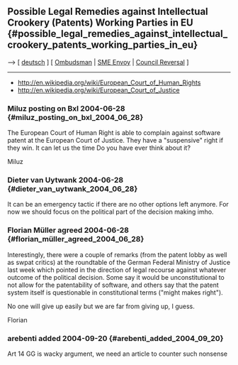 ## Possible Legal Remedies against Intellectual Crookery (Patents) Working Parties in EU {#possible_legal_remedies_against_intellectual_crookery_patents_working_parties_in_eu}

\--\> \[ [ deutsch](SwpatpanteDe "wikilink") \] \[ [
Ombudsman](EuroOmbudsmanEn "wikilink") \| [ SME
Envoy](SmeEnvoyEn "wikilink") \| [ Council
Reversal](ConsReversEn "wikilink") \]

------------------------------------------------------------------------

-   <http://en.wikipedia.org/wiki/European_Court_of_Human_Rights>
-   <http://en.wikipedia.org/wiki/European_Court_of_Justice>

### Miluz posting on Bxl 2004-06-28 {#miluz_posting_on_bxl_2004_06_28}

The European Court of Human Right is able to complain against software
patent at the European Court of Justice. They have a \"suspensive\"
right if they win. It can let us the time Do you have ever think about
it?

Miluz

### Dieter van Uytwank 2004-06-28 {#dieter_van_uytwank_2004_06_28}

It can be an emergency tactic if there are no other options left
anymore. For now we should focus on the political part of the decision
making imho.

### Florian Müller agreed 2004-06-28 {#florian_müller_agreed_2004_06_28}

Interestingly, there were a couple of remarks (from the patent lobby as
well as swpat critics) at the roundtable of the German Federal Ministry
of Justice last week which pointed in the direction of legal recourse
against whatever outcome of the political decision. Some say it would be
unconstitutional to not allow for the patentability of software, and
others say that the patent system itself is questionable in
constitutional terms (\"might makes right\").

No one will give up easily but we are far from giving up, I guess.

Florian

### arebenti added 2004-09-20 {#arebenti_added_2004_09_20}

Art 14 GG is wacky argument, we need an article to counter such nonsense
